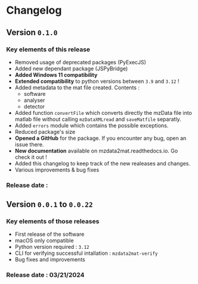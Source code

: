 
# Changelog

## Version `0.1.0`
### Key elements of this release
- Removed usage of deprecated packages (PyExecJS)
- Added new dependant package (JSPyBridge)
- __Added Windows 11 compatibility__
- __Extended compatibility__ to python versions between `3.9` and `3.12` !
- Added metadata to the mat file created. Contents :
    - software
    - analyser
    - detector
- Added function `convertFile` which converts directly the mzData file into matlab file without calling `mzDataXMLread` and `saveMatfile` separatly.
- Added `errors` module which contains the possible exceptions.
- Reduced package's size
- __Opened a GitHub__ for the package. If you encounter any bug, open an issue there.
- __New documentation__ available on mzdata2mat.readthedocs.io. Go check it out !
- Added this changelog to keep track of the new realeases and changes.
- Various improvements & bug fixes

### Release date :

## Version `0.0.1` to `0.0.22`
### Key elements of those releases
- First release of the software
- macOS only compatible
- Python version required : `3.12`
- CLI for verifying successful intallation : `mzdata2mat-verify`
- Bug fixes and improvements

### Release date : 03/21/2024
